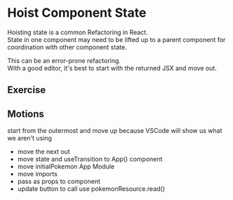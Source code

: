 # Hoist Component State

Hoisting state is a common Refactoring in React.  
State in one component may need to be lifted up to a parent component for coordination with other component state.

This can be an error-prone refactoring.  
With a good editor, it's best to start with the returned JSX and move out.

## Exercise

## Motions

start from the outermost and move up because VSCode will show us what we aren't using

- move the next out
- move state and useTransition to App() component
- move initialPokemon App Module
- move imports
- pass as props to component
- update button to call use pokemonResource.read()
